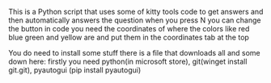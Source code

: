 This is a Python script that uses some of kitty tools code to get answers and then automatically answers the question when you press N you can change the button in code you need the coordinates of where the colors like red blue green and yellow are and put them in the coordinates tab at the top

You do need to install some stuff there is a file that downloads all and some down here:
firstly you need python(in microsoft store), git(winget install git.git), pyautogui (pip install pyautogui)

